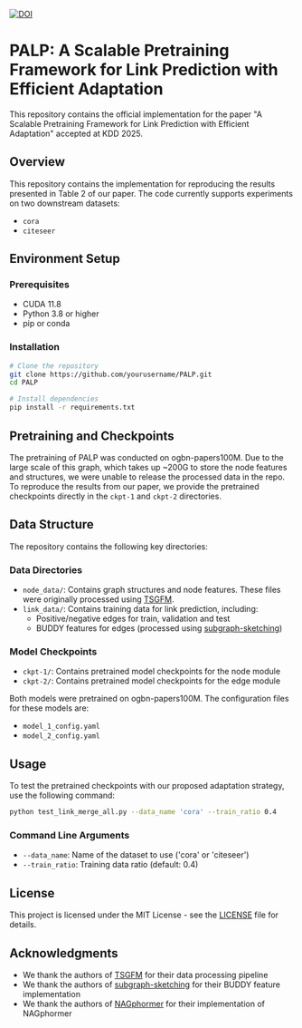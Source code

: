 [![DOI](https://zenodo.org/badge/987433729.svg)](https://doi.org/10.5281/zenodo.15597907)

# PALP: A Scalable Pretraining Framework for Link Prediction with Efficient Adaptation

This repository contains the official implementation for the paper "A Scalable Pretraining Framework for Link Prediction with Efficient Adaptation" accepted at KDD 2025.

## Overview

This repository contains the implementation for reproducing the results presented in Table 2 of our paper. The code currently supports experiments on two downstream datasets:
- `cora`
- `citeseer`

## Environment Setup

### Prerequisites
- CUDA 11.8
- Python 3.8 or higher
- pip or conda

### Installation

```bash
# Clone the repository
git clone https://github.com/yourusername/PALP.git
cd PALP

# Install dependencies
pip install -r requirements.txt
```

## Pretraining and Checkpoints

The pretraining of PALP was conducted on ogbn-papers100M. Due to the large scale of this graph, which takes up ~200G to store the node features and structures, we were unable to release the processed data in the repo. To reproduce the results from our paper, we provide the pretrained checkpoints directly in the `ckpt-1` and `ckpt-2` directories.

## Data Structure

The repository contains the following key directories:

### Data Directories
- `node_data/`: Contains graph structures and node features. These files were originally processed using [TSGFM](https://github.com/CurryTang/TSGFM).
- `link_data/`: Contains training data for link prediction, including:
  - Positive/negative edges for train, validation and test
  - BUDDY features for edges (processed using [subgraph-sketching](https://github.com/melifluos/subgraph-sketching))

### Model Checkpoints
- `ckpt-1/`: Contains pretrained model checkpoints for the node module
- `ckpt-2/`: Contains pretrained model checkpoints for the edge module

Both models were pretrained on ogbn-papers100M. The configuration files for these models are:
- `model_1_config.yaml`
- `model_2_config.yaml`


## Usage

To test the pretrained checkpoints with our proposed adaptation strategy, use the following command:

```bash
python test_link_merge_all.py --data_name 'cora' --train_ratio 0.4
```

### Command Line Arguments

- `--data_name`: Name of the dataset to use ('cora' or 'citeseer')
- `--train_ratio`: Training data ratio (default: 0.4)

## License

This project is licensed under the MIT License - see the [LICENSE](LICENSE) file for details.

## Acknowledgments

- We thank the authors of [TSGFM](https://github.com/CurryTang/TSGFM) for their data processing pipeline
- We thank the authors of [subgraph-sketching](https://github.com/melifluos/subgraph-sketching) for their BUDDY feature implementation
- We thank the authors of [NAGphormer](https://github.com/JHL-HUST/NAGphormer) for their implementation of NAGphormer
